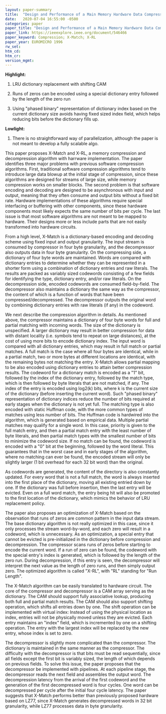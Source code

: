```yaml
---
layout: paper-summary
title:  "Design and Performance of a Main Memory Hardware Data Compressor"
date:   2020-07-04 16:55:00 -0500
categories: paper
paper_title: "Design and Performance of a Main Memory Hardware Data Compressor"
paper_link: https://ieeexplore.ieee.org/document/546466
paper_keyword: Compression; X-Match; X-RL
paper_year: EUROMICRO 1996
rw_set:
htm_cd:
htm_cr:
version_mgmt:
---
```


**Highlight:**

1. LRU dictionary replacement with shifting CAM

2. Runs of zeros can be encoded using a special dictionary entry followed by the length of the zero run

3. Using "phased binary" representation of dictionary index based on the current dictionary size avoids having fixed
   sized index field, which helps reducing bits before the dictionary fills up.

**Lowlight:**

1. There is no straightforward way of parallelization, although the paper is not meant to develop a fully scalable algo.

This paper proposes X-Match and X-RL, a memory compression and decompression algorithm with harrware implementation.
The paper identifies three major problems with previous software compression algorithms. First, traditional software
compression algorithms tend to introduce large data blowup at the initial stage of compression, since these algorithms
are designed for streams of large size, while memory compression works on smaller blocks. The second problem is that 
software encoding and decoding are designed to be asynchronous with input and output, meaning that they often consume 
and output bits without a fixed bit rate. Hardware implementations of these algorithms require special interfacing or
buffering with other components, since these hardware components most likely expects the same number of bits per cycle.
The last issue is that most software algorithms are not meant to be mapped to hardware. Their designs more or
less include parts that are not easily transformed into hardware circuits.

From a high level, X-Match is a dictionary-based encoding and decoding scheme using fixed input and output granularity.
The input stream is consumed by compressor in four byte granularity, and the decompressor also outputs data in four byte
granularity. On the compressing side, a dictionary of four byte words are maintained. Words are compared with dictionary
entries to determine whether they can be represented in a shorter form using a combination of dictionary entries and 
raw literals. The results are packed as variably sized codewords consisting of a few fields for identifying the type,
dictionary entry, and/or raw literals. On the decompression side, encoded codewords are consumed field-by-field. 
The decompressor also maintains a dictionary the same way as the compressor, the content of which is a function of 
words that have been compressed/decompressed. The decompressor outputs the original word by combining dictionary entries
with raw literals (if any) in the codeword.

We next describe the compression algorithm in details. As mentioned above, the compressor maintains a dictionary of
four byte words for full and partial matching with incoming words. The size of the dictionary is unspecified. A larger
dictionary may result in better compression for data with distant locality (i.e. symbols tend to repeat on large 
distances), at the cost of using more bits to encode dictionary index. The input word is compared with all dictionary
entries, which may result in full match or partial matches. A full match is the case where all four bytes are identical, 
while in a partial match, two or more bytes at different locations are identical, with the remaining bytes not matching 
the entry. X-Match allows partial mapping to be also encoded using dictionary entries to attain better compression results.
The codeword for a dictionary match is encoded as a "1" bit, followed by the index of the dictionary entry, followed
by the match type, which is then followed by byte literals that are not matched, if any. 
The index of the entry is encoded using log2(k) bits, where k is the current size of the dictionary (before inserting
the current word). Such "phased binary" representation of dictionary indices reduce the number of bits required at early
stages when the dictionary is not yet full. 
The matching type is also encoded with static Huffman code, with the more common types of matches using less number of 
bits. The Huffman code is hardwired into the algorithm, which is generated based on empirical data.
Multiple partial matches may qualify for a single word. In this case, priority is given to the full match entry, and then
a partial match entry with the least number of byte literals, and then partial match types with the smallest number of bits 
to minimize the codeword size. 
If no match can be found, the codeword is encoded with a "0" bit at the beginning, followed by the word literal.
This guarantees that in the worst case and in early stages of the algorithm, where no matching can ever be found, the 
encoded stream will only be slightly larger (1 bit overhead for each 32 bit word) than the original.

As codewords are generated, the content of the directory is also constantly updated. For every word that is not a full
match, the word is always inserted into the first place of the dictionary, moving all existing entried down by one.
If the dictionary was full before insertion, then the last entry will be evicted. Even on a full word match, the entry
being hit will also be promoted to the first location of the dictionary, which mimics the behavior of LRU replacement
policy. 

The paper also proposes an optimization of X-Match based on the observation that runs of zeros are common pattern in
the input data stream. The base dictionary algorithm is not really optimized in this case, since it only processes the
stream word-by-word, and each zero will result in a codeword, which is unnecessary. As an optimization, a special entry
that cannot be evicted is pre-initialized in the dictionary before compression and decompression. 
The compressor scans runs of zeros before starting to encode the current word. If a run of zero can be found, the 
codeword with the special entry's index is generated, which is followed by the length of the zero run. During decompression,
if this entry is seen, the decompressor will interpret the next value as the length of zero runs, and then simply output 
zero. The optimized algorithm is called "X-RL", with "RL" standing for "Run Length".

The X-Match algorithm can be easily translated to hardware circuit. The core of the compressor and decompressor is a
CAM array serving as the dictionary. The CAM should support fully associative lookup, producing both full and partial
match results. The CAM should also support shifting operation, which shifts all entries down by one. The shift operation
can be implemented with virtual index: Instead of using the physical location as index, entries will not be physically
moved unless they are evicted. Each entry maintains an "index" field, which is incremented by one on a shifting operation.
The entry with the largest index will be replaced by the new entry, whose index is set to zero.

The decompressor is slightly more complicated than the compressor. The dictionary is maintained in the same manner as 
the compressor. The difficulty with the decompressor is that bits must be read sequentially, since all fields except 
the first bit is variably sized, the length of which depends on previous fields. To solve this issue, the paper proposes
that the decompressor be implemented with pipelines. At each pipeline stage, the decompressor reads the next field
and assembles the output word. The decompression latency from the arrival of the first codeword and the generation of 
the first decompressed word is four cycles. One word can be decompressed per cycle after the initial four cycle latency.
The paper suggests that X-Match performs better than previously proposed hardware based on LZ77, since X-Match generates
decompressed words in 32 bit granularity, while LZ77 processes data in byte granularity.
